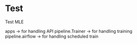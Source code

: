 # Test
Test MLE

apps -> for handling API
pipeline.Trainer -> for handling training 
pipeline.airflow -> for handling scheduled train
